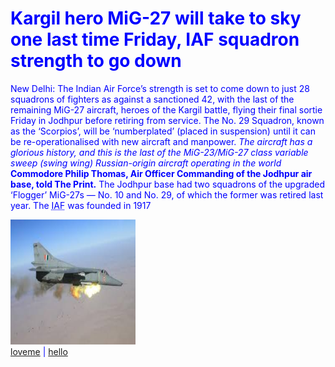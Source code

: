 <html>
<style>
body {
  color: blue;
}

h1 {
  color: green;
}
</style>
<title>The Indian Airforce</title>
<h1>Kargil hero MiG-27 will take to sky one last time Friday, IAF squadron strength to go down</h1>
<body>
<p>
New Delhi: The Indian Air Force’s strength is set to come down to just 28 squadrons of fighters as against a sanctioned 42, with the last of the remaining MiG-27 aircraft, heroes of the Kargil battle, flying their final sortie Friday in Jodhpur before retiring from service.
The No. 29 Squadron, known as the ‘Scorpios’, will be ‘numberplated’ (placed in suspension) until it can be re-operationalised with new aircraft and manpower.
<i>The aircraft has a glorious history, and this is the last of the MiG-23/MiG-27 class variable sweep (swing wing) Russian-origin aircraft operating in the world</i> 
<strong>Commodore Philip Thomas, Air Officer Commanding of the Jodhpur air base, told The Print.</strong>
The Jodhpur base had two squadrons of the upgraded ‘Flogger’ MiG-27s — No. 10 and No. 29, of which the former was retired last year.
The <abbr title="INDIAN AIRFORCE">IAF</abbr> was founded in 1917
</p>
<img src="download.jpg" alt="MIG 27 Aircraft" height="200" width="200">
</body>
<nav>
  <a href="hello.html">loveme</a> |
  <a href="loveme.html">hello</a>
</nav>
</html>
